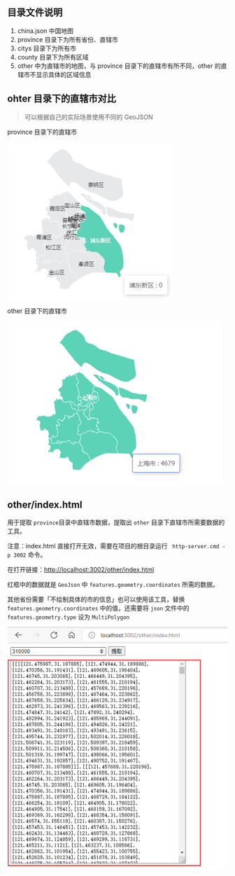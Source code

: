 ## 目录文件说明

1. china.json 中国地图
2. province 目录下为所有省份、直辖市
3. citys 目录下为所有市
4. county 目录下为所有区域
5. other 中为直辖市的地图，与 province 目录下的直辖市有所不同，other 的直辖市不显示具体的区域信息

## ohter 目录下的直辖市对比

> 可以根据自己的实际场景使用不同的 GeoJSON 

province 目录下的直辖市

![image-20210810112336958](/other/images/image-20210810112336958.png)



other 目录下的直辖市

![image-20210810112148350](/other/images/image-20210810112148350.png)

## other/index.html

用于提取 `province`目录中直辖市数据，提取出  `other` 目录下直辖市所需要数据的工具。

注意：index.html 直接打开无效，需要在项目的根目录运行 ` http-server.cmd -p 3002` 命令。

在打开链接：[http://localhost:3002/other/index.html](http://localhost:3002/other/index.html)

红框中的数据就是 `GeoJson` 中 `features.geometry.coordinates` 所需的数据。

其他省份需要「不绘制具体的市的信息」也可以使用该工具，替换 `features.geometry.coordinates` 中的值，还需要将 `json` 文件中的 `features.geometry.type` 设为 `MultiPolygon`

![image-20210810112914847](/other/images/image-20210810112914847.png)
